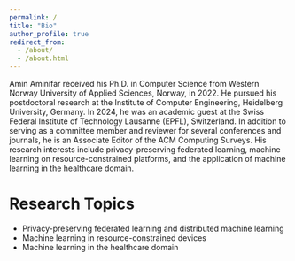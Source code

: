 ```yaml
---
permalink: /
title: "Bio"
author_profile: true
redirect_from: 
  - /about/
  - /about.html
---
```


<!--Amin Aminifar is a ZITI postdoctoral fellow at the Institute of Computer Engineering (ZITI), Heidelberg University, Germany. He received his Ph.D. degree in computer science from the Western Norway University of Applied Sciences, Bergen, Norway, in 2022.-->

<!--Amin Aminifar received his Ph.D. in Computer Science from Western Norway University of Applied Sciences, Norway, in 2022. He is currently a postdoctoral fellow at the Institute of Computer Engineering (ZITI), Heidelberg University, Germany. In 2024, he was an academic guest at the Swiss Federal Institute of Technology Lausanne (EPFL), Switzerland. In addition to serving as a committee member and reviewer for several conferences and journals, he is an Associate Editor of the ACM Computing Surveys. His research interests include privacy-preserving federated learning, machine learning on resource-constrained platforms, and the application of machine learning in the healthcare domain.-->


Amin Aminifar received his Ph.D. in Computer Science from Western Norway University of Applied Sciences, Norway, in 2022. He pursued his postdoctoral research at the Institute of Computer Engineering, Heidelberg University, Germany. In 2024, he was an academic guest at the Swiss Federal Institute of Technology Lausanne (EPFL), Switzerland. In addition to serving as a committee member and reviewer for several conferences and journals, he is an Associate Editor of the ACM Computing Surveys. His research interests include privacy-preserving federated learning, machine learning on resource-constrained platforms, and the application of machine learning in the healthcare domain.


Research Topics
======
* Privacy-preserving federated learning and distributed machine learning
* Machine learning in resource-constrained devices 
* Machine learning in the healthcare domain



